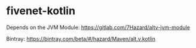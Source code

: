 # fivenet-kotlin

Depends on the JVM Module: https://gitlab.com/7Hazard/altv-jvm-module

Bintray: https://bintray.com/beta/#/hazard/Maven/alt.v.kotlin
